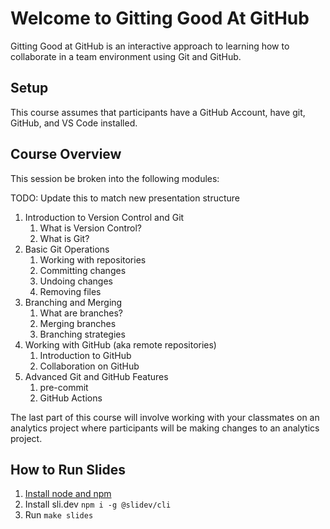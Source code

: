 # Welcome to Gitting Good At GitHub

Gitting Good at GitHub is an interactive approach to learning how to collaborate in a team environment using Git and GitHub.

## Setup

This course assumes that participants have a GitHub Account, have git, GitHub, and VS Code installed.

## Course Overview

This session be broken into the following modules:

TODO: Update this to match new presentation structure

1. Introduction to Version Control and Git
   1. What is Version Control?
   2. What is Git?
2. Basic Git Operations
   1. Working with repositories
   2. Committing changes
   3. Undoing changes
   4. Removing files
3. Branching and Merging
   1. What are branches?
   2. Merging branches
   3. Branching strategies
4. Working with GitHub (aka remote repositories)
   1. Introduction to GitHub
   2. Collaboration on GitHub
5. Advanced Git and GitHub Features
   1. pre-commit
   2. GitHub Actions

The last part of this course will involve working with your classmates on an analytics project where participants will be making changes to an analytics project.

## How to Run Slides

1. [Install node and npm](https://nodejs.org/en/download/)
2. Install sli.dev `npm i -g @slidev/cli`
3. Run `make slides`
